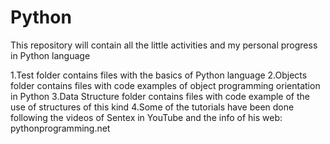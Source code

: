 # Python
This repository will contain all the little activities and my personal progress in Python language

  1.Test folder contains files with the basics of Python language
  2.Objects folder contains files with code examples of object programming orientation in Python
  3.Data Structure folder contains files with code example of the use of structures of this kind
  4.Some of the tutorials have been done following the videos of Sentex in YouTube and the info of 
  his web: pythonprogramming.net
